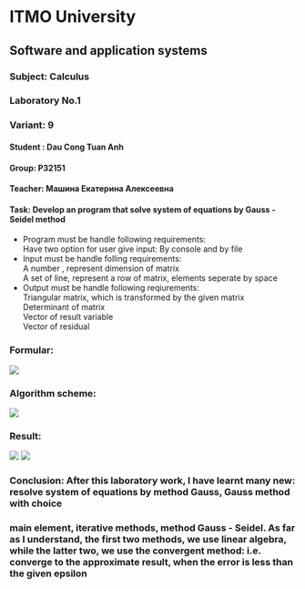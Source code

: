 # ITMO University
## Software and application systems
### Subject: Calculus
### Laboratory No.1
### Variant: 9
#### Student : Dau Cong Tuan Anh
#### Group: P32151
#### Teacher: Машина Екатерина Алексеевна

#### Task: Develop an program that solve system of equations by Gauss - Seidel method
- Program must be handle following requirements:\
Have two option for user give input: By console and by file 
- Input must be handle folling requirements: \
A number , represent dimension of matrix \
A set of line, represent a row of matrix, elements seperate by space 
- Output must be handle following reqiurements: \
Triangular matrix, which is transformed by the given matrix \
Determinant of matrix \
Vector of result variable \
Vector of  residual 

### Formular: 
<img src="https://github.com/andrey551/Calculus-2023/blob/main/P32151/Dau_Cong_Tuan_Anh/Lab1/image/formular.png" />

### Algorithm scheme:
<img src="https://github.com/andrey551/Calculus-2023/blob/main/P32151/Dau_Cong_Tuan_Anh/Lab1/image/algorithm_scheme.png"/>

### Result:
<img src="https://github.com/andrey551/Calculus-2023/blob/main/P32151/Dau_Cong_Tuan_Anh/Lab1/image/example_1.png" />
<img src="https://github.com/andrey551/Calculus-2023/blob/main/P32151/Dau_Cong_Tuan_Anh/Lab1/image/example_2.png" />

### Conclusion: After this laboratory work, I have learnt many new: resolve system of equations by method Gauss, Gauss method with choice
### main element, iterative methods, method Gauss - Seidel. As far as I understand, the first two methods, we use linear algebra, while the latter two, we use the convergent method: i.e. converge to the approximate result, when the error is less than the given epsilon
